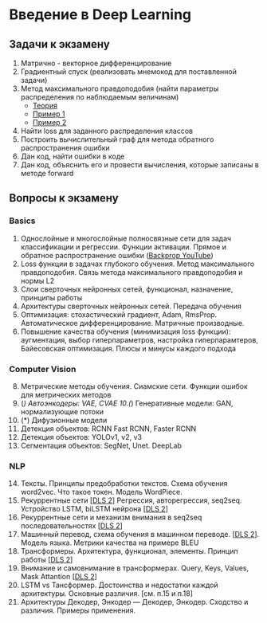 # Введение в Deep Learning
## Задачи к экзамену
1. Матрично - векторное дифференцирование
2. Градиентный спуск (реализовать мнемокод для поставленной задачи)
3. Метод максимального правдоподобия (найти параметры распределения по наблюдаемым величинам)
   * [Теория](https://youtu.be/_mvcZv_gmZE?si=_QDnd2py4lf0magi)
   * [Пример 1](https://youtu.be/_mvcZv_gmZE?si=_QDnd2py4lf0magi)
   * [Пример 2](https://youtu.be/mH8022OsfuI?si=A4TbveLSOuOrE7qk)
6. Найти loss для заданного распределения классов
7. Построить вычислительный граф для метода обратного распространения ошибки
8. Дан код, найти ошибки в коде
9. Дан код, объяснить его и провести вычисления, которые записаны в методе forward
## Вопросы к экзамену
### Basics
1. Однослойные и многослойные полносвязные сети для задач классификации и регрессии. Функции активации. Прямое и обратное распространение ошибки ([Backprop YouTube](https://youtu.be/bW4dKxtUFpg?si=floVWCWK8KC4_gcv&t=64))
3. Loss функции в задачах глубокого обучения. Метод максимального правдоподобия. Связь метода максимального правдоподобия и нормы L2
4.	Слои сверточных нейронных сетей, функционал, назначение, принципы работы
5.	Архитектуры сверточных нейронных сетей. Передача обучения
6.	Оптимизация: стохастический градиент,  Adam, RmsProp. Автоматическое дифференцирование. Матричные производные. 
7.	Повышение качества обучения (минимизация loss функции): аугментация, выбор гиперпараметров, настройка гиперпарамтеров, Байесовская оптимизация. Плюсы и минусы каждого подхода
### Computer Vision
8. Метрические методы обучения. Сиамские сети. Функции ошибок для метрических методов
9. (*)	Автоэнкодеры: VAE, CVAE
10.(*)	Генеративные модели: GAN, нормализующие потоки
11. (*) 	Дифузионные модели
12.	Детекция объектов: RCNN Fast RCNN, Faster RCNN
13.	Детекция объектов: YOLOv1, v2, v3
14.	Сегментация объектов: SegNet, Unet. DeepLab
### NLP
14. Тексты. Принципы предобработки текстов. Схема обучения word2vec. Что такое токен. Модель WordPiece. 
15.	Рекуррентные сети [[DLS 2](https://youtu.be/3OljkWQ2Uc0?si=jRMaq90_bJXoctgc)] Регрессия, авторегрессия, seq2seq. Устройство LSTM, biLSTM нейрона [[DLS 2](https://youtu.be/2a_7SmTNrJA?si=hQ9no6ir2KLDFpoD)]
16. Рекуррентные сети и механизм внимания в  seq2seq последовательностях [[DLS 2](https://youtu.be/Fki-Xe3CGg8?si=Cne0Vwryo-cn74FH)]
17. Машинный перевод, схема обучения в машинном переводе. [[DLS 2](https://youtu.be/QjpEWRq-Cak?si=u8mfjSCEQ0oWicQB)]. Модель языка.  Метрики качества на примере  BLEU
18. Трансформеры. Архитектура, функционал, элементы. Принцип работы [[DLS 2](https://youtu.be/TBEwpgyoo20?si=wp31J6INJZaHOOPz)]
19. Внимание и самовнимание в трансформерах. Query, Keys, Values, Mask Attantion [[DLS 2](https://youtu.be/tsee8mosj5U?si=5-UbUtrUkLDCYLil)]
20. LSTM vs Тансформер. Достоинства и недостатки каждой архитектуры. Основные различия. [см. п.15 и п.18]
21. Архитектуры Декодер, Энкодер — Декодер, Энкодер. Сходство и различия. Примеры применения.
